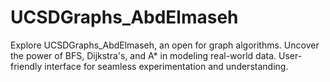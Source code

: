 # UCSDGraphs_AbdElmaseh
Explore UCSDGraphs_AbdElmaseh, an open for graph algorithms. Uncover the power of BFS, Dijkstra's, and A* in modeling real-world data. User-friendly interface for seamless experimentation and understanding.
